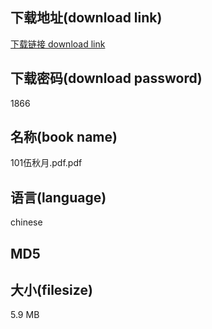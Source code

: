 ## 下载地址(download link)
[下载链接 download link](https://voluble-croquembouche-d321dc.netlify.app/?s=101%E4%BC%8D%E7%A7%8B%E6%9C%88.pdf)

## 下载密码(download password)
1866

## 名称(book name)
101伍秋月.pdf.pdf

## 语言(language)
chinese

## MD5


## 大小(filesize)
5.9 MB
